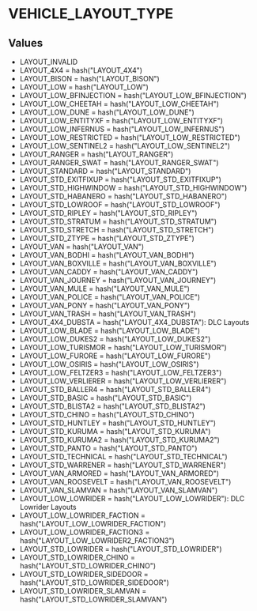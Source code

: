 # VEHICLE_LAYOUT_TYPE

## Values
* LAYOUT_INVALID
* LAYOUT_4X4 = hash("LAYOUT_4X4")
* LAYOUT_BISON = hash("LAYOUT_BISON")
* LAYOUT_LOW = hash("LAYOUT_LOW")
* LAYOUT_LOW_BFINJECTION = hash("LAYOUT_LOW_BFINJECTION")
* LAYOUT_LOW_CHEETAH = hash("LAYOUT_LOW_CHEETAH")
* LAYOUT_LOW_DUNE = hash("LAYOUT_LOW_DUNE")
* LAYOUT_LOW_ENTITYXF = hash("LAYOUT_LOW_ENTITYXF")
* LAYOUT_LOW_INFERNUS = hash("LAYOUT_LOW_INFERNUS")
* LAYOUT_LOW_RESTRICTED = hash("LAYOUT_LOW_RESTRICTED")
* LAYOUT_LOW_SENTINEL2 = hash("LAYOUT_LOW_SENTINEL2")
* LAYOUT_RANGER = hash("LAYOUT_RANGER")
* LAYOUT_RANGER_SWAT = hash("LAYOUT_RANGER_SWAT")
* LAYOUT_STANDARD = hash("LAYOUT_STANDARD")
* LAYOUT_STD_EXITFIXUP = hash("LAYOUT_STD_EXITFIXUP")
* LAYOUT_STD_HIGHWINDOW = hash("LAYOUT_STD_HIGHWINDOW")
* LAYOUT_STD_HABANERO = hash("LAYOUT_STD_HABANERO")
* LAYOUT_STD_LOWROOF = hash("LAYOUT_STD_LOWROOF")
* LAYOUT_STD_RIPLEY = hash("LAYOUT_STD_RIPLEY")
* LAYOUT_STD_STRATUM = hash("LAYOUT_STD_STRATUM")
* LAYOUT_STD_STRETCH = hash("LAYOUT_STD_STRETCH")
* LAYOUT_STD_ZTYPE = hash("LAYOUT_STD_ZTYPE")
* LAYOUT_VAN = hash("LAYOUT_VAN")
* LAYOUT_VAN_BODHI = hash("LAYOUT_VAN_BODHI")
* LAYOUT_VAN_BOXVILLE = hash("LAYOUT_VAN_BOXVILLE")
* LAYOUT_VAN_CADDY = hash("LAYOUT_VAN_CADDY")
* LAYOUT_VAN_JOURNEY = hash("LAYOUT_VAN_JOURNEY")
* LAYOUT_VAN_MULE = hash("LAYOUT_VAN_MULE")
* LAYOUT_VAN_POLICE = hash("LAYOUT_VAN_POLICE")
* LAYOUT_VAN_PONY = hash("LAYOUT_VAN_PONY")
* LAYOUT_VAN_TRASH = hash("LAYOUT_VAN_TRASH")
* LAYOUT_4X4_DUBSTA = hash("LAYOUT_4X4_DUBSTA"): DLC Layouts
* LAYOUT_LOW_BLADE = hash("LAYOUT_LOW_BLADE")
* LAYOUT_LOW_DUKES2 = hash("LAYOUT_LOW_DUKES2")
* LAYOUT_LOW_TURISMOR = hash("LAYOUT_LOW_TURISMOR")
* LAYOUT_LOW_FURORE = hash("LAYOUT_LOW_FURORE")
* LAYOUT_LOW_OSIRIS = hash("LAYOUT_LOW_OSIRIS")
* LAYOUT_LOW_FELTZER3 = hash("LAYOUT_LOW_FELTZER3")
* LAYOUT_LOW_VERLIERER = hash("LAYOUT_LOW_VERLIERER")
* LAYOUT_STD_BALLER4 = hash("LAYOUT_STD_BALLER4")
* LAYOUT_STD_BASIC = hash("LAYOUT_STD_BASIC")
* LAYOUT_STD_BLISTA2 = hash("LAYOUT_STD_BLISTA2")
* LAYOUT_STD_CHINO = hash("LAYOUT_STD_CHINO")
* LAYOUT_STD_HUNTLEY = hash("LAYOUT_STD_HUNTLEY")
* LAYOUT_STD_KURUMA = hash("LAYOUT_STD_KURUMA")
* LAYOUT_STD_KURUMA2 = hash("LAYOUT_STD_KURUMA2")
* LAYOUT_STD_PANTO = hash("LAYOUT_STD_PANTO")
* LAYOUT_STD_TECHNICAL = hash("LAYOUT_STD_TECHNICAL")
* LAYOUT_STD_WARRENER = hash("LAYOUT_STD_WARRENER")
* LAYOUT_VAN_ARMORED = hash("LAYOUT_VAN_ARMORED")
* LAYOUT_VAN_ROOSEVELT = hash("LAYOUT_VAN_ROOSEVELT")
* LAYOUT_VAN_SLAMVAN = hash("LAYOUT_VAN_SLAMVAN")
* LAYOUT_LOW_LOWRIDER = hash("LAYOUT_LOW_LOWRIDER"): DLC Lowrider Layouts
* LAYOUT_LOW_LOWRIDER_FACTION = hash("LAYOUT_LOW_LOWRIDER_FACTION")
* LAYOUT_LOW_LOWRIDER_FACTION3 = hash("LAYOUT_LOW_LOWRIDER2_FACTION3")
* LAYOUT_STD_LOWRIDER = hash("LAYOUT_STD_LOWRIDER")
* LAYOUT_STD_LOWRIDER_CHINO = hash("LAYOUT_STD_LOWRIDER_CHINO")
* LAYOUT_STD_LOWRIDER_SIDEDOOR = hash("LAYOUT_STD_LOWRIDER_SIDEDOOR")
* LAYOUT_STD_LOWRIDER_SLAMVAN = hash("LAYOUT_STD_LOWRIDER_SLAMVAN")